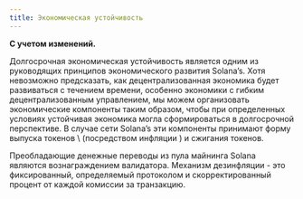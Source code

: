```yaml
---
title: Экономическая устойчивость
---
```


**С учетом изменений.**

Долгосрочная экономическая устойчивость является одним из руководящих принципов экономического развития Solana’s. Хотя невозможно предсказать, как децентрализованная экономика будет развиваться с течением времени, особенно экономики с гибким децентрализованным управлением, мы можем организовать экономические компоненты таким образом, чтобы при определенных условиях устойчивая экономика могла сформироваться в долгосрочной перспективе. В случае сети Solana’s эти компоненты принимают форму выпуска токенов \ (посредством инфляции \) и сжигания токенов.

Преобладающие денежные переводы из пула майнинга Solana являются вознаграждением валидатора. Механизм дезинфляции - это фиксированный, определяемый протоколом и скорректированный процент от каждой комиссии за транзакцию.
